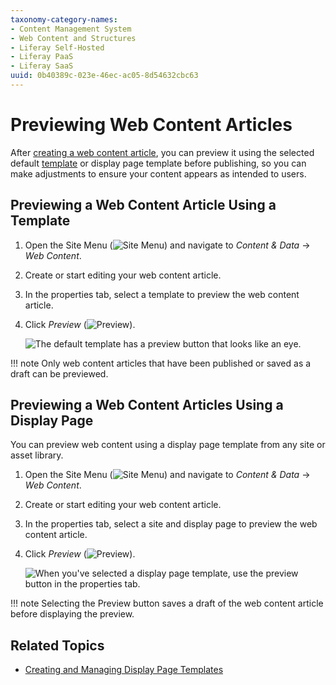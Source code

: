 ```yaml
---
taxonomy-category-names:
- Content Management System
- Web Content and Structures
- Liferay Self-Hosted
- Liferay PaaS
- Liferay SaaS
uuid: 0b40389c-023e-46ec-ac05-8d54632cbc63
---
```


# Previewing Web Content Articles

After [creating a web content article](./creating-web-content-articles.md), you can preview it using the selected default [template](../web-content-templates.md) or display page template before publishing, so you can make adjustments to ensure your content appears as intended to users.

## Previewing a Web Content Article Using a Template

1. Open the Site Menu (![Site Menu](../../../images/icon-menu.png)) and navigate to *Content & Data* &rarr; *Web Content*.

1. Create or start editing your web content article.

1. In the properties tab, select a template to preview the web content article.

1. Click *Preview* (![Preview](../../../images/icon-preview.png)).

   ![The default template has a preview button that looks like an eye.](./previewing-web-content-articles/images/01.png)

!!! note
    Only web content articles that have been published or saved as a draft can be previewed.

## Previewing a Web Content Articles Using a Display Page

You can preview web content using a display page template from any site or asset library.

1. Open the Site Menu (![Site Menu](../../../images/icon-menu.png)) and navigate to *Content & Data* &rarr; *Web Content*.

1. Create or start editing your web content article.

1. In the properties tab, select a site and display page to preview the web content article.

1. Click *Preview* (![Preview](../../../images/icon-preview.png)).

   ![When you've selected a display page template, use the preview button in the properties tab.](./previewing-web-content-articles/images/02.png)

!!! note
    Selecting the Preview button saves a draft of the web content article before displaying the preview.

## Related Topics

- [Creating and Managing Display Page Templates](../../../site-building/displaying-content/using-display-page-templates/creating-and-managing-display-page-templates.md)